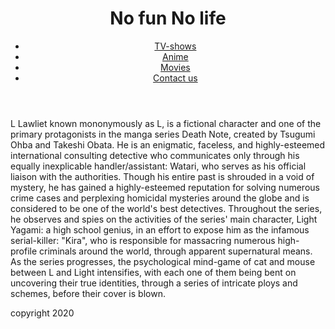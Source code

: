 <!DOCTYPE html>
<html
<head>

</head>

<body>
   <header>
       <h1>
           No fun No life
       </h1>
       <nav>
           <ul>
               <li>
                   <a href="https://omar7100.github.io/entertainment/">
                       TV-shows
                   </a>
               </li>
               <li>
                   <a href="https://ahmadboxx.github.io/entertainment/.">
                       Anime
                   </a>
               </li>
               <li>
                   <a href="https://obadeh.github.io/ENTERTAINMENT/">
                       Movies
                   </a>
               </li>
               <li>
                   <a href="https://www.facebook.com/ibrahim.ajarmeh.3">
                       Contact us
                   </a>
               </li>
           </ul>
       </nav>
   </header>
  
            
              
L Lawliet known mononymously as L, is a fictional character and one of the primary protagonists in the manga series Death Note, created by Tsugumi Ohba and Takeshi Obata. He is an enigmatic, faceless, and highly-esteemed international consulting detective who communicates only through his equally inexplicable handler/assistant: Watari, who serves as his official liaison with the authorities. Though his entire past is shrouded in a void of mystery, he has gained a highly-esteemed reputation for solving numerous crime cases and perplexing homicidal mysteries around the globe and is considered to be one of the world's best detectives.
Throughout the series, he observes and spies on the activities of the series' main character, Light Yagami: a high school genius, in an effort to expose him as the infamous serial-killer: "Kira", who is responsible for massacring numerous high-profile criminals around the world, through apparent supernatural means. As the series progresses, the psychological mind-game of cat and mouse between L and Light intensifies, with each one of them being bent on uncovering their true identities, through a series of intricate ploys and schemes, before their cover is blown.

copyright 2020
